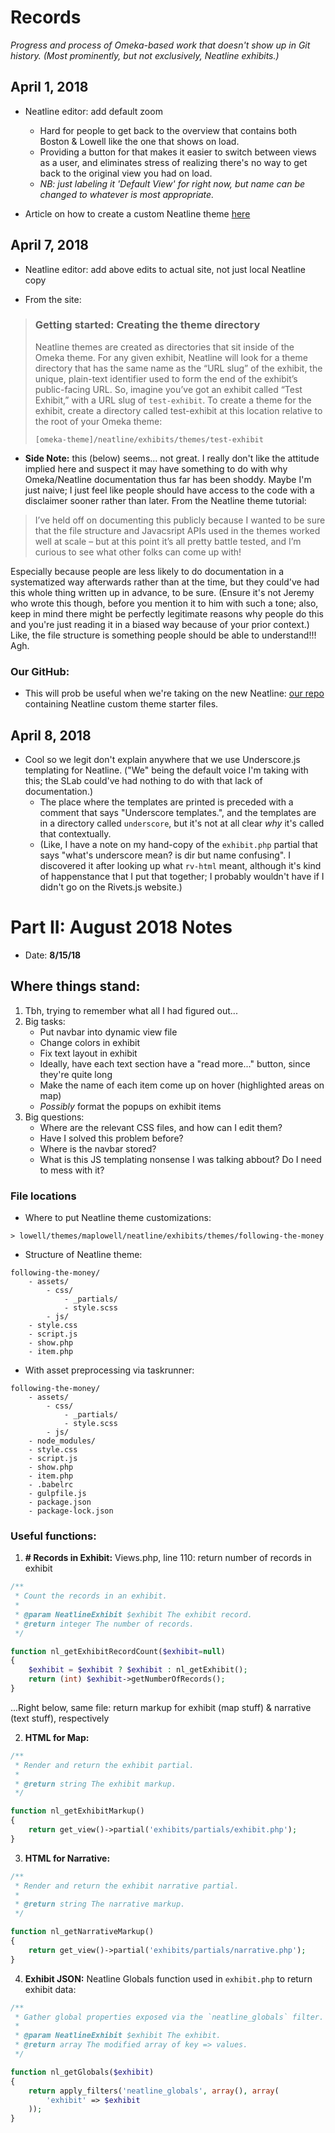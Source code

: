 # Records

*Progress and process of Omeka-based work that doesn't show up in Git history. (Most prominently, but not exclusively, Neatline exhibits.)*

## April 1, 2018

- Neatline editor: add default zoom
	- Hard for people to get back to the overview that contains both Boston & Lowell like the one that shows on load.
	- Providing a button for that makes it easier to switch between views as a user, and eliminates stress of realizing there's no way to get back to the original view you had on load.
	- *NB: just labeling it 'Default View' for right now, but name can be changed to whatever is most appropriate.*

- Article on how to create a custom Neatline theme [here](http://neatline.org/2014/04/01/creating-themes-for-individual-neatline-exhibits/)

## April 7, 2018

- Neatline editor: add above edits to actual site, not just local Neatline copy

- From the site: 

>### Getting started: Creating the theme directory
> 
>Neatline themes are created as directories that sit inside of the Omeka theme. For any given exhibit, Neatline will look for a theme directory that has the same name as the “URL slug” of the exhibit, the unique, plain-text identifier used to form the end of the exhibit’s public-facing URL. So, imagine you’ve got an exhibit called “Test Exhibit,” with a URL slug of `test-exhibit`. To create a theme for the exhibit, create a directory called test-exhibit at this location relative to the root of your Omeka theme:
> 
>```[omeka-theme]/neatline/exhibits/themes/test-exhibit```

- **Side Note:** this (below) seems... not great. I really don't like the attitude implied here and suspect it may have something to do with why Omeka/Neatline documentation thus far has been shoddy. Maybe I'm just naive; I just feel like people should have access to the code with a disclaimer sooner rather than later. From the Neatline theme tutorial:

> I’ve held off on documenting this publicly because I wanted to be sure that the file structure and Javacsript APIs used in the themes worked well at scale – but at this point it’s all pretty battle tested, and I’m curious to see what other folks can come up with!

Especially because people are less likely to do documentation in a systematized way afterwards rather than at the time, but they could've had this whole thing written up in advance, to be sure. (Ensure it's not Jeremy who wrote this though, before you mention it to him with such a tone; also, keep in mind there might be perfectly legitimate reasons why people do this and you're just reading it in a biased way because of your prior context.) Like, the file structure is something people should be able to understand!!! Agh.

### Our GitHub:

- This will prob be useful when we're taking on the new Neatline: [our repo](https://github.com/scholarslab/neatline-theme-template) containing Neatline custom theme starter files.

## April 8, 2018

- Cool so we legit don't explain anywhere that we use Underscore.js templating for Neatline. ("We" being the default voice I'm taking with this; the SLab could've had nothing to do with that lack of documentation.)
	- The place where the templates are printed is preceded with a comment that says "Underscore templates.", and the templates are in a directory called `underscore`, but it's not at all clear *why* it's called that contextually.
	- (Like, I have a note on my hand-copy of the `exhibit.php` partial that says "what's underscore mean? is dir but name confusing". I discovered it after looking up what `rv-html` meant, although it's kind of happenstance that I put that together; I probably wouldn't have if I didn't go on the Rivets.js website.)

# Part II: August 2018 Notes

- Date: **8/15/18**

## Where things stand:

1. Tbh, trying to remember what all I had figured out...
2. Big tasks:
	- Put navbar into dynamic view file
	- Change colors in exhibit
	- Fix text layout in exhibit
	- Ideally, have each text section have a "read more..." button, since they're quite long
	- Make the name of each item come up on hover (highlighted areas on map)
	- *Possibly* format the popups on exhibit items
3. Big questions:
	- Where are the relevant CSS files, and how can I edit them?
	- Have I solved this problem before?
	- Where is the navbar stored?
	- What is this JS templating nonsense I was talking abbout? Do I need to mess with it?

### File locations

- Where to put Neatline theme customizations:

```git
> lowell/themes/maplowell/neatline/exhibits/themes/following-the-money
```

- Structure of Neatline theme:

```git
following-the-money/
	- assets/
		- css/
			- _partials/
			- style.scss
		- js/
	- style.css
	- script.js
	- show.php
	- item.php
```

- With asset preprocessing via taskrunner:

```git
following-the-money/
	- assets/
		- css/
			- _partials/
			- style.scss
		- js/
	- node_modules/
	- style.css
	- script.js
	- show.php
	- item.php
	- .babelrc
	- gulpfile.js
	- package.json
	- package-lock.json
```

### Useful functions:

1. **# Records in Exhibit:** Views.php, line 110: return number of records in exhibit

```php
/**
 * Count the records in an exhibit.
 *
 * @param NeatlineExhibit $exhibit The exhibit record.
 * @return integer The number of records.
 */

function nl_getExhibitRecordCount($exhibit=null)
{
    $exhibit = $exhibit ? $exhibit : nl_getExhibit();
    return (int) $exhibit->getNumberOfRecords();
}
```

...Right below, same file: return markup for exhibit (map stuff) & narrative (text stuff), respectively

2. **HTML for Map:**

```php
/**
 * Render and return the exhibit partial.
 *
 * @return string The exhibit markup.
 */

function nl_getExhibitMarkup()
{
    return get_view()->partial('exhibits/partials/exhibit.php');
}
```

3. **HTML for Narrative:**

```php
/**
 * Render and return the exhibit narrative partial.
 *
 * @return string The narrative markup.
 */

function nl_getNarrativeMarkup()
{
    return get_view()->partial('exhibits/partials/narrative.php');
}
```

4. **Exhibit JSON:** Neatline Globals function used in `exhibit.php` to return exhibit data:

```php
/**
 * Gather global properties exposed via the `neatline_globals` filter.
 *
 * @param NeatlineExhibit $exhibit The exhibit.
 * @return array The modified array of key => values.
 */

function nl_getGlobals($exhibit)
{
    return apply_filters('neatline_globals', array(), array(
        'exhibit' => $exhibit
    ));
}
```